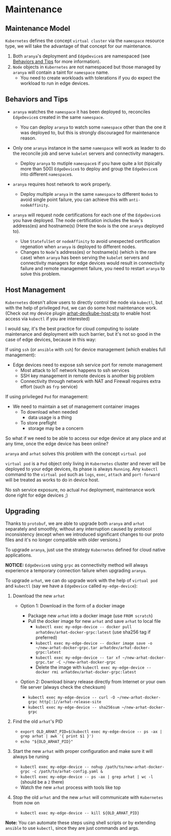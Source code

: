 # Maintenance

## Maintenance Model

`Kubernetes` defines the concept `virtual cluster` via the `namespace` resource type, we will take the advantage of that concept for our maintenance.

1. Both `aranya`'s deployment and `EdgeDevice`s are namespaced (see [Behaviors and Tips](#behaviors-and-tips) for more information).
2. `Node` objects in `Kubernetes` are not namespaced but those managed by `aranya` will contain a taint for `namespace` name.
   - You need to create workloads with tolerations if you do expect the workload to run in edge devices.

## Behaviors and Tips

- `aranya` watches the `namespace` it has been deployed to, reconciles `EdgeDevice`s created in the same `namespace`.
  - You can deploy `aranya` to watch some `namespace` other than the one it was deployed to, but this is strongly discouraged for maintenance reason.

- Only one `aranya` instance in the same `namespace` will work as leader to do the reconcile job and serve `kubelet` servers and connectivity managers.
  - Deploy `aranya` to mutiple `namespace`s if you have quite a lot (tipically more than 500) `EdgeDevice`s to deploy and group the `EdgeDevice`s into different `namespace`s.

- `aranya` requires host network to work properly.
  - Deploy multiple `aranya` in the same `namespace` to different `Node`s to avoid single point failure, you can achieve this with `anti-nodeAffinity`.

- `aranya` will request node certifications for each one of the `EdgeDevice`s you have deployed. The node certification includes the `Node`'s address(es) and hostname(s) (Here the `Node` is the one `aranya` deployed to).
  - Use `StatefulSet` or `nodeAffinity` to avoid unexpected certification regenation when `aranya` is deployed to different nodes.
  - Changes to `Node`'s address(es) or hostname(s) (which is the rare case) when `aranya` has been serving the `kubelet` servers and connectivity managers for edge devices would result in connectivity failure and remote management failure, you need to restart `aranya` to solve this problem.

## Host Management

`Kubernetes` doesn't allow users to directly control the node via `kubectl`, but with the help of privileged `Pod`, we can do some host maintenance work. (Check out my device plugin [arhat-dev/kube-host-pty](https://github.com/arhat-dev/kube-host-pty) to enable host access via `kubectl` if you are interested)

I would say, it's the best practice for cloud computing to isolate maintenance and deployment with such barrier, but it's not so good in the case of edge devices, because in this way:

If using `ssh` (or `ansible` with `ssh`) for device management (which enables full management):

- Edge devices need to expose ssh service port for remote management
  - Most attack to IoT network happens to ssh services
  - SSH key management in remote devices is another big problem
  - Connectivity through network with NAT and Firewall requires extra effort (such as `frp` service)

If using privileged `Pod` for management:

- We need to maintain a set of management container images
  - To download when needed
    - data usage is a thing
  - To store preflight
    - storage may be a concern

So what if we need to be able to access our edge device at any place and at any time, once the edge device has been online?

`aranya` and `arhat` solves this problem with the concept `virtual pod`

`virtual pod` is a `Pod` object only living in `Kubernetes` cluster and never will be deployed to your edge devices, its phase is always `Running`. Any `kubectl` command to the `virtual pod` such as `logs`, `exec`, `attach` and `port-forward` will be treated as works to do in device host.

No ssh service exposure, no actual `Pod` deployment, maintenance work done right for edge devices ;)

## Upgrading

Thanks to `protobuf`, we are able to upgrade both `aranya` and `arhat` separately and smoothly, without any interruption caused by protocol inconsistency (except when we introduced significant changes to our proto files and it's no longer compatible with older versions.)

To upgrade `aranya`, just use the strategy `Kubernetes` defined for cloud native applications.

__NOTICE:__ `EdgeDevice`s using `grpc` as connectivity method will always experience a temporary connection failure when upgrading `aranya`.

To upgrade `arhat`, we can do upgrade work with the help of `virtual pod` and `kubectl` (say we have a `EdgeDevice` called `my-edge-device`):

1. Download the new `arhat`

   - Option 1: Download in the form of a docker image
      - Package new `arhat` into a docker image (use `FROM scratch`)
      - Pull the docker image for new `arhat` and save `arhat` to local file
        - `kubectl exec my-edge-device -- docker pull arhatdev/arhat-docker-grpc:latest` (use sha256 tag if preferred)
        - `kubectl exec my-edge-device -- docker image save -o ~/new-arhat-docker-grpc.tar arhatdev/arhat-docker-grpc:latest`
        - `kubectl exec my-edge-device -- tar xf ~/new-arhat-docker-grpc.tar -C ~/new-arhat-docker-grpc`
        - Delete the image with `kubectl exec my-edge-device -- docker rmi arhatdev/arhat-docker-grpc:latest`

   - Option 2: Download binary release directly from Internet or your own file server (always check the checksum)
      - `kubectl exec my-edge-device -- curl -O ~/new-arhat-docker-grpc http[:]//arhat-release-site`
      - `kubectl exec my-edge-device -- sha256sum ~/new-arhat-docker-grpc`

2. Find the old `arhat`'s PID
   - `export OLD_ARHAT_PID=$(kubectl exec my-edge-device -- ps -ax | grep arhat | awk '{ print $1 }')`
   - `echo "${OLD_ARHAT_PID}"`

3. Start the new `arhat` with proper configuration and make sure it will always be runing
   - `kubectl exec my-edge-device -- nohup /path/to/new-arhat-docker-grpc -c /path/to/arhat-config.yaml &`
   - `kubectl exec my-edge-device -- ps -ax | grep arhat | wc -l` (should be a `2` there)
   - Watch the new `arhat` process with tools like top

4. Stop the old `arhat` and the new `arhat` will communicate with `Kubernetes` from now on
   - `kubectl exec my-edge-device -- kill ${OLD_ARHAT_PID}`

__Note:__ You can automate these steps using shell scripts or by extending `ansible` to use `kubectl`, since they are just commands and args.
